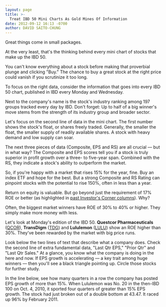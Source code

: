 ```yaml
---
layout: page
title: >-
  Treat IBD 50 Mini Charts As Gold Mines Of Information
date: 2012-09-12 16:13 -0700
author: DAVID SAITO-CHUNG
---
```





Great things come in small packages.


At the very least, that's the thinking behind every mini chart of stocks that make up the IBD 50.


You can't know everything about a stock before making that proverbial plunge and clicking "Buy." The chance to buy a great stock at the right price could vanish if you scrutinize it too long.


To focus on the right data, consider the information that goes into every IBD 50 chart, published in IBD every Monday and Wednesday.


Next to the company's name is the stock's industry ranking among 197 groups tracked every day by IBD. Don't forget: Up to half of a big winner's move stems from the strength of its industry group and broader sector.


Let's focus on the second line of data in the mini chart. The first number shows the stock's float, or shares freely traded. Generally, the smaller the float, the smaller supply of readily available shares. A stock with heavy demand and low supply can soar.


The next three pieces of data (Composite, EPS and RS) are all crucial — but in what way? The Composite and EPS scores tell you if a stock is truly superior in profit growth over a three- to five-year span. Combined with the RS, they indicate a stock's ability to outperform the market.


So, if you're happy with a market that rises 15% for the year, fine. Buy an index ETF and hope for the best. But a strong Composite and RS Rating can pinpoint stocks with the potential to rise 150%, often in less than a year.


Return on equity is valuable. But go beyond just the requirement of 17% ROE or better (as highlighted in [past Investor's Corner columns](https://www.investors.com/search/searchresults.aspx?source=filterSearch&Ntt=Investor%27s+Corner&Nr=OR%28Column%3aInvestor%27s+Corner%2cEducation%2fHelp+Type%3aInvestor%27s+Corner%29)). Why?


Often, the biggest market winners have ROE of 30% to 40% or higher. They simply make more money with less.


Let's look at Monday's edition of the IBD 50. **Questcor Pharmaceuticals** ([QCOR](https://research.investors.com/quote.aspx?symbol=QCOR)), **TransDigm** ([TDG](https://research.investors.com/quote.aspx?symbol=TDG)) and **Lululemon** ([LULU](https://research.investors.com/quote.aspx?symbol=LULU)) show an ROE higher than 30%. They've been rewarded by the market with big price runs.


Look below the two lines of text that describe what a company does. Check the second line of extra fundamental data, "Last Qtr EPS," "Prior Qtr" and "Last Qtr Sales." At a glance, you know what the company is doing in the here and now. If EPS growth is accelerating — a key trait among huge winners — then you'll see a black triangle pointing up. Circle those stocks for further study.


In the line below, see how many quarters in a row the company has posted EPS growth of more than 15%. When Lululemon was No. 20 in the then-IBD 100 on Oct. 4, 2010, it sported four quarters of greater than 15% EPS growth. The stock had just broken out of a double bottom at 43.47. It raced up 96% by February 2011.




